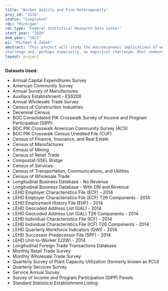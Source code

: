 ```yaml
---
title: "Worker Quality and Firm Heterogeneity"
proj_id: "2226"
status: "Completed"
rdc: "Michigan"
rdc_type: "Federal Statistical Research Data Center"
start_year: "2020"
end_year: "2022"
pi: "Michael A Zabek"
abstract: "This project will study the macroeconomic implications of worker quality and firm heterogeneity. Many macroeconomic phenomena--ranging from trends in productivity to relative declines in workers' earnings--are commonly examined through the lenses of models with either representative workers or representative firms. Understanding how deviations from these assumptions change our understanding of macroeconomic phenomena poses both a theoretical
challenge and, perhaps especially, an empirical challenge. Most commonly, researchers do not simultaneously observe detailed data both on firms and on the individual workers within those firms. By using combined employer and employee data from the U.S. Census Bureau, we will enhance understanding of how worker quality and firm heterogeneity interact in equilibrium to generate observed macroeconomic outcomes."
layout: project
---
```


**Datasets Used:**

  - Annual Capital Expenditures Survey 
  - American Community Survey 
  - Annual Survey of Manufactures 
  - Auxiliary Establishment - ES9200 
  - Annual Wholesale Trade Survey 
  - Census of Construction Industries 
  - Decennial Census 
  - BOC Consolidated PIK Crosswalk Survey of Income and Program Participation (SIPP) 
  - BOC PIK Crosswalk American Community Survey (ACS) 
  - BOC PIK Crosswalk Census Unedited File (CUF) 
  - Census of Finance, Insurance, and Real Estate 
  - Census of Manufactures 
  - Census of Mining 
  - Census of Retail Trade 
  - Compustat-SSEL Bridge 
  - Census of Services 
  - Census of Transportation, Communications, and Utilities 
  - Census of Wholesale Trade 
  - Longitudinal Business Database - No Revenue 
  - Longitudinal Business Database - With EIN and Revenue 
  - LEHD Employer Characteristics File (ECF) - 2014 
  - LEHD Employer Characteristics File (ECF) T26 Components - 2014 
  - LEHD Employment History File (EHF) - 2014 
  - LEHD Geocoded Address List (GAL) - 2014 
  - LEHD Geocoded Address List (GAL) T26 Components - 2014 
  - LEHD Individual Characteristics File (ICF) - 2014 
  - LEHD Individual Characteristics File (ICF) T26 Components - 2014 
  - LEHD Quarterly Workforce Indicators (QWI) - 2014 
  - LEHD Successor-Predecessor File (SPF) - 2014 
  - LEHD Unit-to-Worker (U2W) - 2014 
  - Longitudinal Foreign Trade Transactions Database 
  - Monthly Retail Trade Survey 
  - Monthly Wholesale Trade Survey 
  - Quarterly Survey of Plant Capacity Utilization (formerly known as PCU) 
  - Quarterly Services Survey 
  - Service Annual Survey 
  - Survey of Income and Program Participation (SIPP) Panels 
  - Standard Statistical Establishment Listing 

